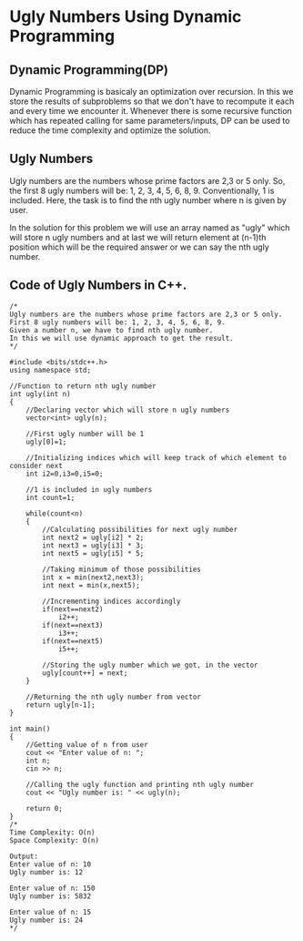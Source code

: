 # **Ugly Numbers Using Dynamic Programming**
## Dynamic Programming(DP)
Dynamic Programming is basicaly an optimization over recursion. In this we store the results of subproblems so that we don't have to recompute it each and every time we encounter it.
Whenever there is some recursive function which has repeated calling for same parameters/inputs, DP can be used to reduce the time complexity and optimize the solution.

## Ugly Numbers
Ugly numbers are the numbers whose prime factors are 2,3 or 5 only. So, the first 8 ugly numbers will be: 1, 2, 3, 4, 5, 6, 8, 9. Conventionally, 1 is included.
Here, the task is to find the nth ugly number where n is given by user.

In the solution for this problem we will use an array named as "ugly" which will store n ugly numbers and at last we will return element at (n-1)th position which will be the required answer or we can say the nth ugly number.

## Code of Ugly Numbers in C++.
```
/*
Ugly numbers are the numbers whose prime factors are 2,3 or 5 only.
First 8 ugly numbers will be: 1, 2, 3, 4, 5, 6, 8, 9.
Given a number n, we have to find nth ugly number.
In this we will use dynamic approach to get the result.
*/

#include <bits/stdc++.h>
using namespace std;

//Function to return nth ugly number
int ugly(int n)
{
    //Declaring vector which will store n ugly numbers
    vector<int> ugly(n);

    //First ugly number will be 1
    ugly[0]=1;

    //Initializing indices which will keep track of which element to consider next
    int i2=0,i3=0,i5=0;

    //1 is included in ugly numbers
    int count=1;

    while(count<n)
    {
        //Calculating possibilities for next ugly number
        int next2 = ugly[i2] * 2;
        int next3 = ugly[i3] * 3;
        int next5 = ugly[i5] * 5;

        //Taking minimum of those possibilities
        int x = min(next2,next3);
        int next = min(x,next5);

        //Incrementing indices accordingly
        if(next==next2)
            i2++;
        if(next==next3)
            i3++;
        if(next==next5)
            i5++;

        //Storing the ugly number which we got, in the vector
        ugly[count++] = next;    
    }
    
    //Returning the nth ugly number from vector
    return ugly[n-1];
}

int main()
{
    //Getting value of n from user
    cout << "Enter value of n: ";
    int n;
    cin >> n;

    //Calling the ugly function and printing nth ugly number
    cout << "Ugly number is: " << ugly(n);
    
    return 0;
}
/*
Time Complexity: O(n)
Space Complexity: O(n)

Output:
Enter value of n: 10
Ugly number is: 12

Enter value of n: 150
Ugly number is: 5832

Enter value of n: 15
Ugly number is: 24
*/
```
